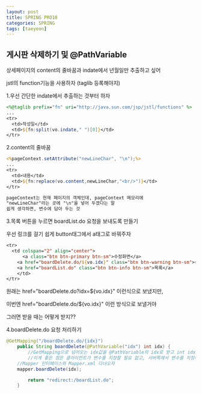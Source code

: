 ```yaml
---
layout: post
title: SPRING PRO10
categories: SPRING
tags: [taeyeon]
---
```


##   게시판 삭제하기 및 @PathVariable

상세페이지의 content의 줄바꿈과 indate에서 년월일만 추출하고 싶어

jstl의 function기능을 사용하자 (taglib 등록해야지)

1.우선 간단한 indate에서 추출하는 것부터 하자

```1=boardContent.jsp
<%@taglib prefix="fn" uri="http://java.sun.com/jsp/jstl/functions" %>
...
<tr>
  <td>작성일</td>
  <td>${fn:split(vo.indate," ")[0]}</td>
</tr>
```

2.content의 줄바꿈
```2=boardContent.jsp
<%pageContext.setAttribute("newLineChar", "\n");%>
...
<tr>
  <td>내용</td>
  <td>${fn:replace(vo.content,newLineChar,"<br/>")}</td>
</tr>

pageContext는 현재 페이지의 객체인데, pageContext 메모리에
"newLineChar"라는 곳에 "\n"을 넣어 두겠다는 말
쉽게 생각하면, 변수에 담아 두는 것
```

3.목록 버튼을 누르면 boardList.do 요청을 보내도록 만들기

우선 링크를 걸기 쉽게 button태그에서 a태그로 바꿔주자
```3=boardContent.jsp
<tr>
  <td colspan="2" align="center">
	  <a class="btn btn-primary btn-sm">수정화면</a>
  	<a href="boardDelete.do/${vo.idx}" class="btn btn-warning btn-sm">삭제</a>
  	<a href="boardList.do" class="btn btn-info btn-sm">목록</a>
	</td>
</tr>
```
원래는 href="boardDelete.do?idx=${vo.idx}" 이런식으로 보냈지만,

이번엔 href="boardDelete.do/${vo.idx}" 이런 방식으로 보낼거야 

그러면 받을 때는 어떻게 받지??

4.boardDelete.do 요청 처리하기

```4=BoardController.java
@GetMapping("/boardDelete.do/{idx}")
	public String boardDelete(@PathVariable("idx") int idx) {
		//GetMapping으로 넘어오는 idx값을 @PathVariable의 idx로 받고 int idx에 저장 
		//이게 좋은 점은 클라이언트가 변수를 지정할 필요 없고, 서버쪽에서 변수를 지정하면 되니까 편함
    //Mapper 인터페이스와 Mapper.xml 다녀오자
    mapper.boardDelete(idx);

		return "redirect:/boardList.do"; 
	}

```






